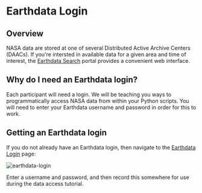 # Earthdata Login

## Overview

NASA data are stored at one of several Distributed Active Archive Centers (DAACs). If you're intersted in available data for a given area and time of interest, the [Earthdata Search](https://earthdata.nasa.gov/) portal provides a convenient web interface. 

## Why do I need an Earthdata login?

Each participant will need a login. We will be teaching you ways to programmatically access NASA data from within your Python scripts. You will need to enter your Earthdata username and password in order for this to work.

## Getting an Earthdata login

If you do not already have an Earthdata login, then navigate to the [Earthdata Login](https://urs.earthdata.nasa.gov/) page:

![earthdata-login](../img/earthdata-login.png)

Enter a username and password, and then record this somewhere for use during the data access tutorial.